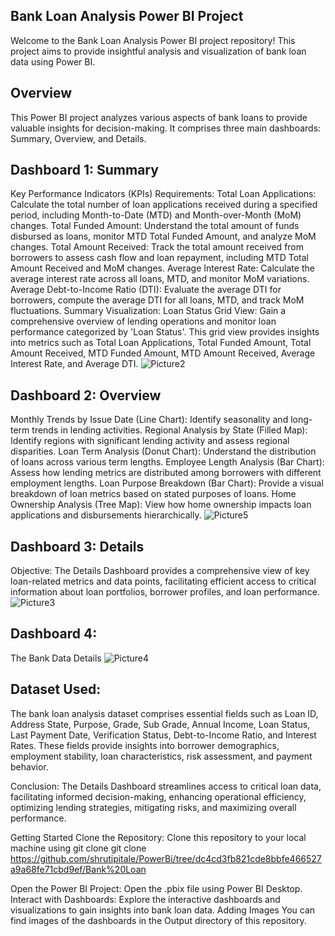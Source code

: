 ## Bank Loan Analysis Power BI Project
Welcome to the Bank Loan Analysis Power BI project repository! This project aims to provide insightful analysis and visualization of bank loan data using Power BI.

## Overview
This Power BI project analyzes various aspects of bank loans to provide valuable insights for decision-making. It comprises three main dashboards: Summary, Overview, and Details.

## Dashboard 1: Summary
Key Performance Indicators (KPIs) Requirements:
Total Loan Applications: Calculate the total number of loan applications received during a specified period, including Month-to-Date (MTD) and Month-over-Month (MoM) changes.
Total Funded Amount: Understand the total amount of funds disbursed as loans, monitor MTD Total Funded Amount, and analyze MoM changes.
Total Amount Received: Track the total amount received from borrowers to assess cash flow and loan repayment, including MTD Total Amount Received and MoM changes.
Average Interest Rate: Calculate the average interest rate across all loans, MTD, and monitor MoM variations.
Average Debt-to-Income Ratio (DTI): Evaluate the average DTI for borrowers, compute the average DTI for all loans, MTD, and track MoM fluctuations.
Summary Visualization:
Loan Status Grid View: Gain a comprehensive overview of lending operations and monitor loan performance categorized by 'Loan Status'. This grid view provides insights into metrics such as Total Loan Applications, Total Funded Amount, Total Amount Received, MTD Funded Amount, MTD Amount Received, Average Interest Rate, and Average DTI.
![Picture2](https://github.com/user-attachments/assets/49f9d142-10f5-47e3-b97d-e7223a418c7b)
## Dashboard 2: Overview
Monthly Trends by Issue Date (Line Chart): Identify seasonality and long-term trends in lending activities.
Regional Analysis by State (Filled Map): Identify regions with significant lending activity and assess regional disparities.
Loan Term Analysis (Donut Chart): Understand the distribution of loans across various term lengths.
Employee Length Analysis (Bar Chart): Assess how lending metrics are distributed among borrowers with different employment lengths.
Loan Purpose Breakdown (Bar Chart): Provide a visual breakdown of loan metrics based on stated purposes of loans.
Home Ownership Analysis (Tree Map): View how home ownership impacts loan applications and disbursements hierarchically.
![Picture5](https://github.com/user-attachments/assets/a4b9ffb4-ed3f-4841-888a-b925e231b2e0)

## Dashboard 3: Details
Objective:
The Details Dashboard provides a comprehensive view of key loan-related metrics and data points, facilitating efficient access to critical information about loan portfolios, borrower profiles, and loan performance.
![Picture3](https://github.com/user-attachments/assets/b72d06eb-5a7a-4171-af5a-d6e81442abba)
## Dashboard 4: 
The Bank Data Details 
![Picture4](https://github.com/user-attachments/assets/fc6a64cd-f05f-4a95-aeba-d8309f5670a9)

## Dataset Used:
The bank loan analysis dataset comprises essential fields such as Loan ID, Address State, Purpose, Grade, Sub Grade, Annual Income, Loan Status, Last Payment Date, Verification Status, Debt-to-Income Ratio, and Interest Rates. These fields provide insights into borrower demographics, employment stability, loan characteristics, risk assessment, and payment behavior.

Conclusion:
The Details Dashboard streamlines access to critical loan data, facilitating informed decision-making, enhancing operational efficiency, optimizing lending strategies, mitigating risks, and maximizing overall performance.

Getting Started
Clone the Repository: Clone this repository to your local machine using git clone 
git clone https://github.com/shrutipitale/PowerBi/tree/dc4cd3fb821cde8bbfe466527a9a68fe71cbd9ef/Bank%20Loan

Open the Power BI Project: Open the .pbix file using Power BI Desktop.
Interact with Dashboards: Explore the interactive dashboards and visualizations to gain insights into bank loan data.
Adding Images
You can find images of the dashboards in the Output directory of this repository.


